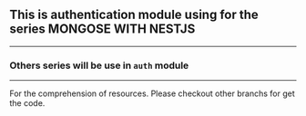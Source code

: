 ## This is authentication module using for the series MONGOSE WITH NESTJS

---

### Others series will be use in `auth` module

---

For the comprehension of resources. Please checkout other branchs for get the code.
